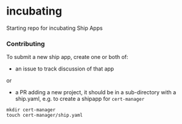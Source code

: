 # incubating
Starting repo for incubating Ship Apps


### Contributing

To submit a new ship app, create one or both of:

- an issue to track discussion of that app

or

- a PR adding a new project, it should be in a sub-directory with a ship.yaml, e.g. to create a shipapp for `cert-manager`

```shell
mkdir cert-manager
touch cert-manager/ship.yaml
```
